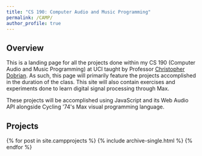 ```yaml
---
title: "CS 190: Computer Audio and Music Programming"
permalink: /CAMP/
author_profile: true
---
```


## Overview
This is a landing page for all the projects done within my CS 190 (Computer Audio and Music Programming) at UCI taught by Professor [Christopher Dobrian](https://dobrian.github.io/cmp/). As such, this page will primarily feature the projects accomplished in the duration of the class. This site will also contain exercises and experiments done to learn digital signal processing through Max.

These projects will be accomplished using JavaScript and its Web Audio API alongside Cycling '74's Max visual programming language.

## Projects

{% for post in site.campprojects %}
  {% include archive-single.html %}
{% endfor %}
